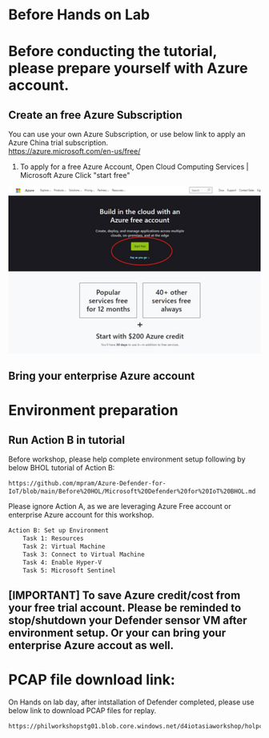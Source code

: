 
# Before Hands on Lab


# Before conducting the tutorial, please prepare yourself with Azure account. 

## Create an free Azure Subscription
    
You can use your own Azure Subscription, or use below link to apply an Azure China trial subscription.    
    https://azure.microsoft.com/en-us/free/


1. To apply for a free Azure Account, Open Cloud Computing Services | Microsoft Azure
Click "start free"

![Alt text](figures/bhol-1.jpg?raw=true "start")


## Bring your enterprise Azure account

# Environment preparation

## Run Action B in tutorial

Before workshop, please help complete environment setup following by below BHOL tutorial of Action B: 

    https://github.com/mpram/Azure-Defender-for-IoT/blob/main/Before%20HOL/Microsoft%20Defender%20for%20IoT%20BHOL.md

Please ignore Action A, as we are leveraging Azure Free account or enterprise Azure account for this workshop.

    Action B: Set up Environment
        Task 1: Resources
        Task 2: Virtual Machine
        Task 3: Connect to Virtual Machine
        Task 4: Enable Hyper-V
        Task 5: Microsoft Sentinel

## [IMPORTANT] To save Azure credit/cost from your free trial account. Please be reminded to stop/shutdown your Defender sensor VM after environment setup. Or your can bring your enterprise Azure accout as well. 


# PCAP file download link:

On Hands on lab day, after intstallation of Defender completed, please use below link to download PCAP files for replay.

    https://philworkshopstg01.blob.core.windows.net/d4iotasiaworkshop/holpcaps.zip


